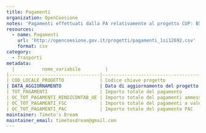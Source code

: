 ```yaml
---
title: Pagamenti
organization: OpenCoesione
notes: 'Pagamenti effettuati dalla PA relativamente al progetto CUP: B51B07000240001 - LAVORI DI COMPLETAMENTO DEL 1° STRALCIO DELLA STRADA A SCORRIMENTO VELOCE PATTI-A20-S.PIERO PATTI (TRASVERSALE JONIO TIRRENO 1° LOTTO) VIADOTTO PER ATTRAVERSAMENTO DEL TORRENTE TIMETO - dati aggiornati trimestralmente. Licenza CC BY SA 3.0. Italia'
resources:
  - name: Pagamenti
    url: 'http://opencoesione.gov.it/progetti/pagamenti_1si12692.csv'
    format: csv
category:
  - Trasporti
metadata:
  |          nome_variabile         |                                            descrizione                                           | tipo_variabile |                                                                                                                                              nota_esplicativa                                                                                                                                             |
|---------------------------------|--------------------------------------------------------------------------------------------------|----------------|-----------------------------------------------------------------------------------------------------------------------------------------------------------------------------------------------------------------------------------------------------------------------------------------------------------|
| COD_LOCALE_PROGETTO             | Codice chiave progetto                                                                           | char           | Codice identificativo univoco del progetto nel sistema di monitoraggio 2007-2013 che funge da chiave di collegamento con gli altri dataset relativi ai progetti finanziati dalla politica di coesione.                                                                                                    |
| DATA_AGGIORNAMENTO              | Data di aggiornamento del progetto                                                               | num            | E' la data a cui si riferiscono le informazioni sul progetto, in formato YYYYMMDD (es: 20111231).                                                                                                                                                                                                         |
| TOT_PAGAMENTI                   | Importo totale del pagamento                                                                     | num            | Importo totale dei pagamenti al netto dei recuperi (cioè dei movimenti di segno opposto ai pagamenti che costituiscono la restituzione di somme precedentemente erogate) riferiti al progetto alla DATA_AGGIORNAMENTO.                                                                                    |
| OC_TOT_PAGAMENTI_RENDICONTAB_UE | Importo totale del pagamenti ammessi                                                             | num            | Importo totale dei pagamenti al netto dei recuperi (cioè dei movimenti di segno opposto ai pagamenti che costituiscono la restituzione di somme precedentemente erogate) riferiti al progetto che possono essere considerati per richiederne i rimborsi alla Commissione Europea alla DATA_AGGIORNAMENTO. |
| OC_TOT_PAGAMENTI_FSC            | Importo totale del pagamenti a valere sulle risorse nazionali del Fondo Sviluppo e Coesione, FSC | num            | Importo totale dei pagamenti al netto dei recuperi (cioè dei movimenti di segno opposto ai pagamenti che costituiscono la restituzione di somme precedentemente erogate), relativi al Fondo Sviluppo e Coesione alla DATA_AGGIORNAMENTO.                                                                  |
| OC_TOT_PAGAMENTI_PAC            | Importo totale del pagamento PAC                                                                 | num            | Importo totale dei pagamenti al netto dei recuperi (cioè dei movimenti di segno opposto ai pagamenti che costituiscono la restituzione di somme precedentemente erogate) relativi al PAC (Politica Agricola Comune) alla DATA_AGGIORNAMENTO.                                                              |
maintainer: Timeto's Dream
maintainer_email: timetosdream@gmail.com
---
```

